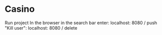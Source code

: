 # Casino
Run project
In the browser in the search bar enter: localhost: 8080 / push
"Kill user": localhost: 8080 / delete
